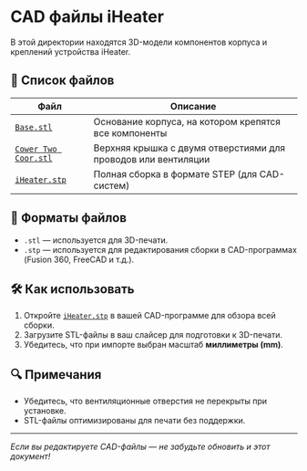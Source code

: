 # CAD файлы iHeater

В этой директории находятся 3D-модели компонентов корпуса и креплений устройства iHeater.

## 📂 Список файлов

| Файл | Описание |
|------|----------|
| [`Base.stl`](CAD/Base.stl) | Основание корпуса, на котором крепятся все компоненты |
| [`Cower Two Coor.stl`](CAD/Cower%20Two%20Coor.stl) | Верхняя крышка с двумя отверстиями для проводов или вентиляции |
| [`iHeater.stp`](CAD/iHeater.stp) | Полная сборка в формате STEP (для CAD-систем) |

## 📐 Форматы файлов

- `.stl` — используется для 3D-печати.
- `.stp` — используется для редактирования сборки в CAD-программах (Fusion 360, FreeCAD и т.д.).

## 🛠 Как использовать

1. Откройте [`iHeater.stp`](CAD/iHeater.stp) в вашей CAD-программе для обзора всей сборки.
2. Загрузите STL-файлы в ваш слайсер для подготовки к 3D-печати.
3. Убедитесь, что при импорте выбран масштаб **миллиметры (mm)**.

## 🔍 Примечания

- Убедитесь, что вентиляционные отверстия не перекрыты при установке.
- STL-файлы оптимизированы для печати без поддержки.

---

_Если вы редактируете CAD-файлы — не забудьте обновить и этот документ!_